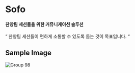 # Sofo
#### 찬양팀 세션들을 위한 커뮤니케이션 솔루션
“ 찬양팀 세션들이 편하게 소통할 수 있도록 돕는 것이 목표입니다. “
## Sample Image
![Group 98](https://user-images.githubusercontent.com/85606158/231740907-5e9b7461-6c37-4f25-b6de-f00de733d3dc.png)
